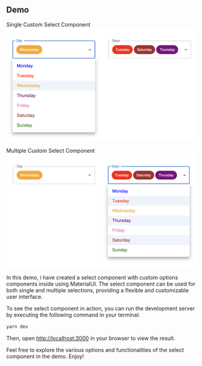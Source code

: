 ## Demo

Single Custom Select Component
![Single Custom Select Component](/public/singleSelect.png)

Multiple Custom Select Component
![Multiple Custom Select Component](/public/multipleSelect.png)

In this demo, i have created a select component with custom options components inside using MaterialUI. The select component can be used for both single and multiple selections, providing a flexible and customizable user interface.

To see the select component in action, you can run the development server by executing the following command in your terminal:

```bash
yarn dev
```

Then, open [http://localhost:3000](http://localhost:3000) in your browser to view the result.

Feel free to explore the various options and functionalities of the select component in the demo. Enjoy!
